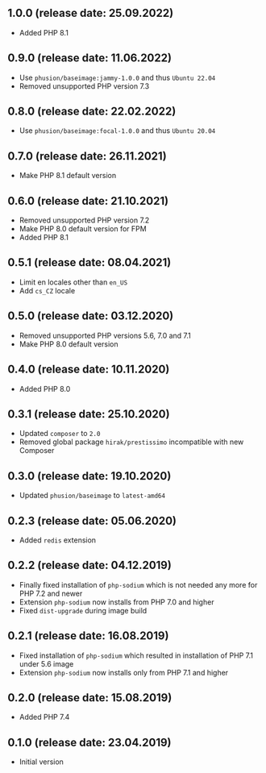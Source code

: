 ## 1.0.0 (release date: 25.09.2022)

 * Added PHP 8.1

## 0.9.0 (release date: 11.06.2022)

 * Use `phusion/baseimage:jammy-1.0.0` and thus `Ubuntu 22.04`
 * Removed unsupported PHP version 7.3

## 0.8.0 (release date: 22.02.2022)

 * Use `phusion/baseimage:focal-1.0.0` and thus `Ubuntu 20.04`

## 0.7.0 (release date: 26.11.2021)

 * Make PHP 8.1 default version

## 0.6.0 (release date: 21.10.2021)

 * Removed unsupported PHP version 7.2
 * Make PHP 8.0 default version for FPM
 * Added PHP 8.1

## 0.5.1 (release date: 08.04.2021)

 * Limit en locales other than `en_US`
 * Add `cs_CZ` locale

## 0.5.0 (release date: 03.12.2020)

 * Removed unsupported PHP versions 5.6, 7.0 and 7.1
 * Make PHP 8.0 default version

## 0.4.0 (release date: 10.11.2020)

 * Added PHP 8.0

## 0.3.1 (release date: 25.10.2020)

 * Updated `composer` to `2.0`
 * Removed global package `hirak/prestissimo` incompatible with new Composer

## 0.3.0 (release date: 19.10.2020)

 * Updated `phusion/baseimage` to `latest-amd64`

## 0.2.3 (release date: 05.06.2020)

 * Added `redis` extension

## 0.2.2 (release date: 04.12.2019)

 * Finally fixed installation of `php-sodium` which is not needed any more for PHP 7.2 and newer
 * Extension `php-sodium` now installs from PHP 7.0 and higher
 * Fixed `dist-upgrade` during image build

## 0.2.1 (release date: 16.08.2019)

 * Fixed installation of `php-sodium` which resulted in installation of PHP 7.1 under 5.6 image
 * Extension `php-sodium` now installs only from PHP 7.1 and higher

## 0.2.0 (release date: 15.08.2019)

 * Added PHP 7.4

## 0.1.0 (release date: 23.04.2019)

 * Initial version

